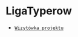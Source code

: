 # LigaTyperow

- <a href="https://tomek105.github.io/ZPItemplate/" target="_blank">`Wizytówka projektu`</a>
